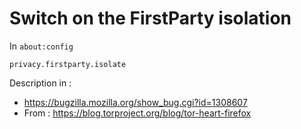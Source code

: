 # Switch on the FirstParty isolation

In `about:config`

```
privacy.firstparty.isolate
```

Description in :
 - https://bugzilla.mozilla.org/show_bug.cgi?id=1308607
 - From : https://blog.torproject.org/blog/tor-heart-firefox
